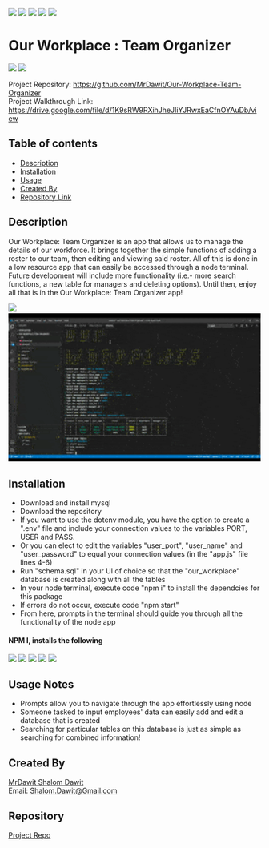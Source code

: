 ![](https://camo.githubusercontent.com/0999ec20f1112070c606e117f61dd21177179f9b40d4f66b94adbb3978adeabb/68747470733a2f2f696d672e736869656c64732e696f2f62616467652f2d4769746875622d3138313731373f7374796c653d666c61742d737175617265266c6f676f3d476974487562266c6f676f436f6c6f723d7768697465)
![](https://camo.githubusercontent.com/3b0aa009716b20018a683fea7d5babb79de77fdb40279cbb1f8e862a813900b1/68747470733a2f2f696d672e736869656c64732e696f2f62616467652f2d56697375616c25323053747564696f253230436f64652d3233413946323f7374796c653d666c61742d737175617265266c6f676f3d56697375616c25323053747564696f253230436f6465266c6f676f436f6c6f723d7768697465)
![](https://camo.githubusercontent.com/e61cf3e57f9e13e971a157885cbe3464a0a63a7602cd8e2464594866f14bca65/68747470733a2f2f696d672e736869656c64732e696f2f62616467652f2d4e504d2d4342333833373f7374796c653d666c61742d737175617265266c6f676f3d4e504d266c6f676f436f6c6f723d7768697465)
![](https://camo.githubusercontent.com/a2e06d523388c52257c599dbc3a629e0af1564a123a662a6c20fbccfdb83d15e/68747470733a2f2f696d672e736869656c64732e696f2f62616467652f2d536c61636b2d4530313536333f7374796c653d666c61742d737175617265266c6f676f3d536c61636b266c6f676f436f6c6f723d7768697465)
![](https://camo.githubusercontent.com/591bad6b337378a164bc0239d9259f266f2ed01d3aa3006c68bef1336731d051/68747470733a2f2f696d672e736869656c64732e696f2f62616467652f5f2d4769742d3239326533333f7374796c653d666c61742d737175617265266c6f676f3d676974266c6f676f436f6c6f723d666666)

# Our Workplace : Team Organizer
![](https://img.shields.io/badge/Made%20with-Javascript-green)
![](https://camo.githubusercontent.com/cec92673ea713fa89ba2ae2033daf5851f6f39393ff5b93231aa707d424638d9/68747470733a2f2f696d672e736869656c64732e696f2f62616467652f2d4e6f64656a732d626c61636b3f7374796c653d666c61742d737175617265266c6f676f3d4e6f64652e6a73)   

Project Repository: https://github.com/MrDawit/Our-Workplace-Team-Organizer \
Project Walkthrough Link: https://drive.google.com/file/d/1K9sRW9RXihJheJIiYJRwxEaCfnOYAuDb/view

## Table of contents
- [Description](#Description)
- [Installation](#Installation)
- [Usage](#Usage-Notes)
- [Created By](#Created-By)
- [Repository Link](#Repository)

## Description 
  Our Workplace: Team Organizer is an app that allows us to manage the details of our workforce. It brings together the simple functions of adding a roster to our team, then editing and viewing said roster.  All of this is done in a low resource app that can easily be accessed through a node terminal. Future development will include more functionality (i.e.- more search functions, a new table for managers and deleting options). Until then, enjoy all that is in the Our Workplace: Team Organizer app! 

<img src="./assets/our-workplace.gif" />


<img src="./assets/our-workplace.png" width="600" height="296" />

## Installation

* Download and install mysql 
* Download the repository 
* If you want to use the dotenv module, you have the option to create a ".env" file and include your connection values to the variables PORT, USER and PASS.
* Or you can elect to edit the variables "user_port", "user_name" and "user_password" to equal your connection values (in the "app.js" file lines 4-6)
* Run "schema.sql" in your UI of choice so that the "our_workplace" database is created along with all the tables 
* In your node terminal, execute code "npm i" to install the dependcies for this package 
* If errors do not occur, execute code "npm start" 
* From here, prompts in the terminal should guide you through all the functionality of the node app 

#### NPM I, installs the following
![](https://camo.githubusercontent.com/e1840b4e176feb06e47500d5d74d65041ac3f193192174097956f2bea2ceea5f/68747470733a2f2f696d672e736869656c64732e696f2f62616467652f2d4d7953514c2d4632393131313f7374796c653d666c61742d737175617265266c6f676f3d4d7953514c266c6f676f436f6c6f723d7768697465)
![](https://img.shields.io/badge/-mysq-red)
![](https://img.shields.io/badge/-inquirer-orange)
![](https://img.shields.io/badge/-console.table-blue)
![](https://img.shields.io/badge/-dotenv-purple)

## Usage Notes
* Prompts allow you to navigate through the app effortlessly using node
* Someone tasked to input employees' data can easily add and edit a database that is created
* Searching for particular tables on this database is just as simple as searching for combined information!


## Created By
[MrDawit Shalom Dawit](https://github.com/MrDawit) \
Email: Shalom.Dawit@Gmail.com 

## Repository
[Project Repo](https://github.com/MrDawit/Our-Workplace-Team-Organizer)

